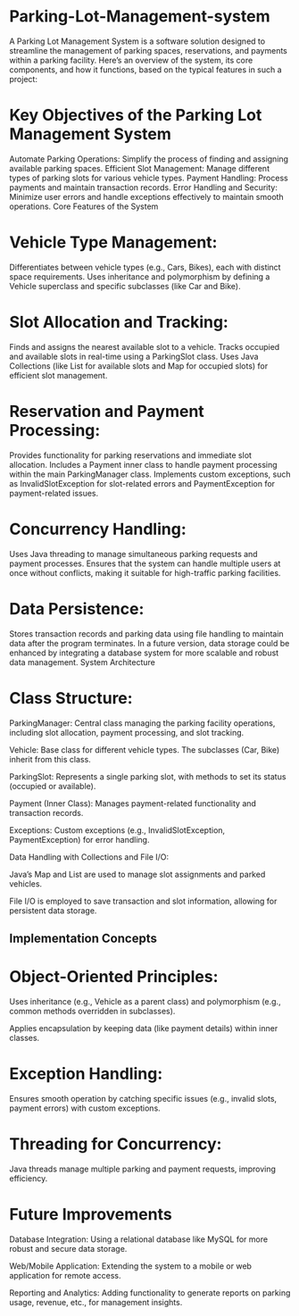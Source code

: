 # Parking-Lot-Management-system

A Parking Lot Management System is a software solution designed to streamline the management of parking spaces, reservations, and payments within a parking facility. Here’s an overview of the system, its core components, and how it functions, based on the typical features in such a project:

# Key Objectives of the Parking Lot Management System
Automate Parking Operations: Simplify the process of finding and assigning available parking spaces.
Efficient Slot Management: Manage different types of parking slots for various vehicle types.
Payment Handling: Process payments and maintain transaction records.
Error Handling and Security: Minimize user errors and handle exceptions effectively to maintain smooth operations.
Core Features of the System
# Vehicle Type Management:

Differentiates between vehicle types (e.g., Cars, Bikes), each with distinct space requirements.
Uses inheritance and polymorphism by defining a Vehicle superclass and specific subclasses (like Car and Bike).
# Slot Allocation and Tracking:

Finds and assigns the nearest available slot to a vehicle.
Tracks occupied and available slots in real-time using a ParkingSlot class.
Uses Java Collections (like List for available slots and Map for occupied slots) for efficient slot management.
# Reservation and Payment Processing:

Provides functionality for parking reservations and immediate slot allocation.
Includes a Payment inner class to handle payment processing within the main ParkingManager class.
Implements custom exceptions, such as InvalidSlotException for slot-related errors and PaymentException for payment-related issues.
# Concurrency Handling:

Uses Java threading to manage simultaneous parking requests and payment processes.
Ensures that the system can handle multiple users at once without conflicts, making it suitable for high-traffic parking facilities.
# Data Persistence:

Stores transaction records and parking data using file handling to maintain data after the program terminates.
In a future version, data storage could be enhanced by integrating a database system for more scalable and robust data management.
System Architecture
# Class Structure:

ParkingManager: Central class managing the parking facility operations, including slot allocation, payment processing, and slot tracking.

Vehicle: Base class for different vehicle types. The subclasses (Car, Bike) inherit from this class.

ParkingSlot: Represents a single parking slot, with methods to set its status (occupied or available).

Payment (Inner Class): Manages payment-related functionality and transaction records.

Exceptions: Custom exceptions (e.g., InvalidSlotException, PaymentException) for error handling.

Data Handling with Collections and File I/O:

Java’s Map and List are used to manage slot assignments and parked vehicles.

File I/O is employed to save transaction and slot information, allowing for persistent data storage.

## Implementation Concepts
# Object-Oriented Principles:

Uses inheritance (e.g., Vehicle as a parent class) and polymorphism (e.g., common methods overridden in subclasses).

Applies encapsulation by keeping data (like payment details) within inner classes.
# Exception Handling:

Ensures smooth operation by catching specific issues (e.g., invalid slots, payment errors) with custom exceptions.
# Threading for Concurrency:

Java threads manage multiple parking and payment requests, improving efficiency.
# Future Improvements
Database Integration: Using a relational database like MySQL for more robust and secure data storage.

Web/Mobile Application: Extending the system to a mobile or web application for remote access.

Reporting and Analytics: Adding functionality to generate reports on parking usage, revenue, etc., for management insights.
